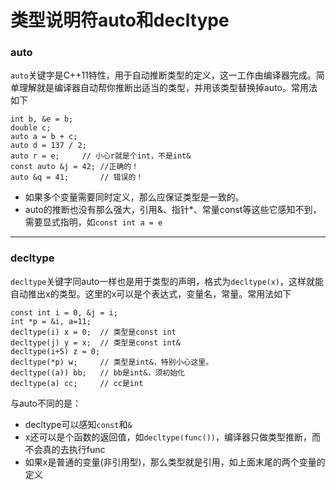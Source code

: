 # 类型说明符auto和decltype


### auto
`auto`关键字是C++11特性，用于自动推断类型的定义，这一工作由编译器完成。简单理解就是编译器自动帮你推断出适当的类型，并用该类型替换掉auto。常用法如下
```
int b, &e = b;
double c;
auto a = b + c;
auto d = 137 / 2;
auto r = e;		// 小心r就是个int，不是int&
const auto &j = 42;	//正确的！
auto &q = 41;		// 错误的！
```
- 如果多个变量需要同时定义，那么应保证类型是一致的。
- auto的推断也没有那么强大，引用&、指针*、常量const等这些它感知不到，需要显式指明，如`const int a = e`

-----
### decltype
`decltype`关键字同auto一样也是用于类型的声明，格式为`decltype(x)`，这样就能自动推出x的类型。这里的x可以是个表达式，变量名，常量。常用法如下
```
const int i = 0, &j = i;
int *p = &i, a=11;
decltype(i) x = 0;	// 类型是const int
decltype(j) y = x;	// 类型是const int&
decltype(i+5) z = 0;
decltype(*p) w;		// 类型是int&，特别小心这里。
decltype((a)) bb;	// bb是int&，须初始化
decltype(a) cc;		// cc是int
```


与auto不同的是：
- decltype可以感知`const`和`&`
- x还可以是个函数的返回值，如`decltype(func())`，编译器只做类型推断，而不会真的去执行func
- 如果x是普通的变量(非引用型)，那么类型就是引用，如上面末尾的两个变量的定义








